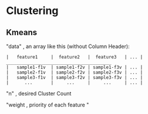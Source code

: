 # Clustering

## Kmeans

"data" , an array like this (without Column Header):

	|   feature1     |  feature2   |  feature3   | ... |
	________________________________________
	|   sample1-f1v  | sample1-f2v | sample1-f3v | ... |
	|   sample2-f1v  | sample2-f2v | sample2-f3v | ... |
	|   sample3-f1v  | sample3-f2v | sample3-f3v | ... |
	|      ...       |     ...     |     ...     | ... |



"n" , desired Cluster Count



"weight , priority of each feature "

